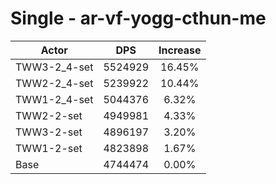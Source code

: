# Single - ar-vf-yogg-cthun-me
| Actor | DPS | Increase |
|---|:---:|:---:|
|TWW3-2_4-set|5524929|16.45%|
|TWW2-2_4-set|5239922|10.44%|
|TWW1-2_4-set|5044376|6.32%|
|TWW2-2-set|4949981|4.33%|
|TWW3-2-set|4896197|3.20%|
|TWW1-2-set|4823898|1.67%|
|Base|4744474|0.00%|
